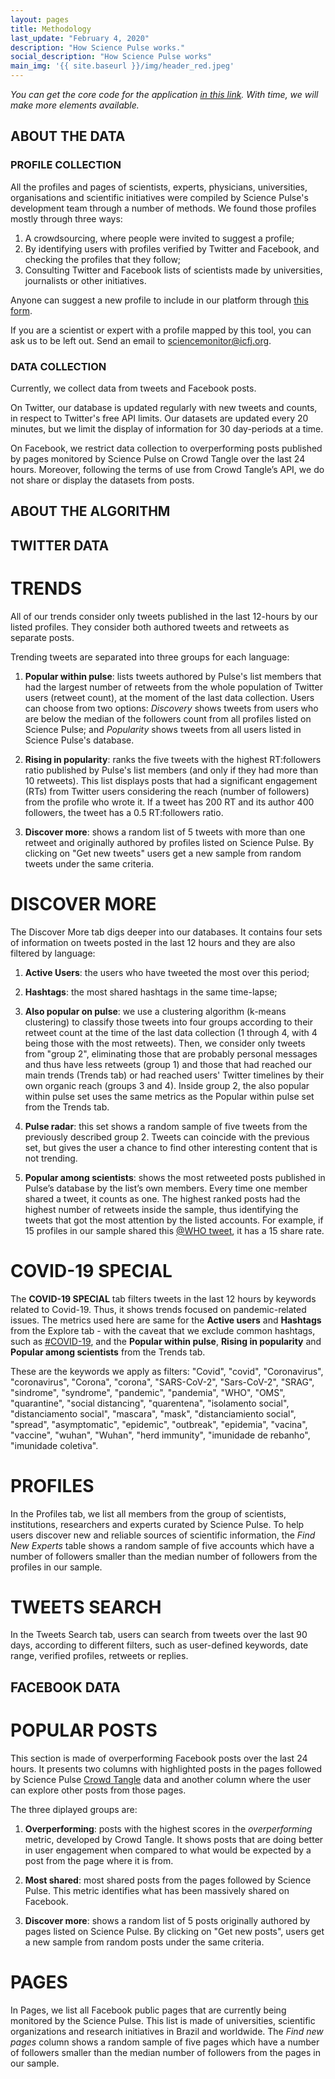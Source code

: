 ```yaml
---
layout: pages
title: Methodology
last_update: "February 4, 2020"
description: "How Science Pulse works."
social_description: "How Science Pulse works"
main_img: '{{ site.baseurl }}/img/header_red.jpeg'
---
```


_You can get the core code for the application [in this link](https://github.com/voltdatalab/science-pulse-public). With time, we will make more elements available._

## ABOUT THE DATA

### PROFILE COLLECTION

All the profiles and pages of scientists, experts, physicians, universities, organisations and scientific initiatives were compiled by Science Pulse's development team through a number of methods. We found those profiles mostly through three ways:

1. A crowdsourcing, where people were invited to suggest a profile;
2. By identifying users with profiles verified by Twitter and Facebook, and checking the profiles that they follow;
3. Consulting Twitter and Facebook lists of scientists made by universities, journalists or other initiatives.

Anyone can suggest a new profile to include in our platform through [this form](https://forms.gle/KHufKHzJxJVdsD7s8).

If you are a scientist or expert with a profile mapped by this tool, you can ask us to be left out. Send an email to [sciencemonitor@icfj.org](mailto:sciencemonitor@icfj.org).

### DATA COLLECTION

Currently, we collect data from tweets and Facebook posts.

On Twitter, our database is updated regularly with new tweets and counts, in respect to Twitter's free API limits. Our datasets are updated every 20 minutes, but we limit the display of information for 30 day-periods at a time. 

On Facebook, we restrict data collection to overperforming posts published by pages monitored by Science Pulse on Crowd Tangle over the last 24 hours. Moreover, following the terms of use from Crowd Tangle’s API, we do not share or display the datasets from posts. 

## ABOUT THE ALGORITHM

## TWITTER DATA

# TRENDS

All of our trends consider only tweets published in the last 12-hours by our listed profiles. They consider both authored tweets and retweets as separate posts.

Trending tweets are separated into three groups for each language:

1. **Popular within pulse**: lists tweets authored by Pulse's list members that had the largest number of retweets from the whole population of Twitter users (retweet count), at the moment of the last data collection. Users can choose from two options: *Discovery* shows tweets from users who are below the median of the followers count from all profiles listed on Science Pulse; and *Popularity* shows tweets from all users listed in Science Pulse's database.

2. **Rising in popularity**: ranks the five tweets with the highest RT:followers ratio published by Pulse's list members (and only if they had more than 10 retweets). This list displays posts that had a significant engagement (RTs) from Twitter users considering the reach (number of followers) from the profile who wrote it. If a tweet has 200 RT and its author 400 followers, the tweet has a 0.5 RT:followers ratio.

3. **Discover more**: shows a random list of 5 tweets with more than one retweet and originally authored by profiles listed on Science Pulse. By clicking on "Get new tweets" users get a new sample from random tweets under the same criteria.

# DISCOVER MORE

The Discover More tab digs deeper into our databases. It contains four sets of information on tweets posted in the last 12 hours and they are also filtered by language:

1. **Active Users**: the users who have tweeted the most over this period;

2. **Hashtags**: the most shared hashtags in the same time-lapse;

3. **Also popular on pulse**: we use a clustering algorithm (k-means clustering) to classify those tweets into four groups according to their retweet count at the time of the last data collection (1 through 4, with 4 being those with the most retweets). Then, we consider only tweets from "group 2", eliminating those that are probably personal messages and thus have less retweets (group 1) and those that had reached our main trends (Trends tab) or had reached users' Twitter timelines by their own organic reach (groups 3 and 4). Inside group 2, the also popular within pulse set uses the same metrics as the Popular within pulse set from the Trends tab.

4. **Pulse radar**: this set shows a random sample of five tweets from the previously described group 2. Tweets can coincide with the previous set, but gives the user a chance to find other interesting content that is not trending.

5. **Popular among scientists**:  shows the most retweeted posts published in Pulse’s database by the list’s own members. Every time one member shared a tweet, it counts as one. The highest ranked posts had the highest number of retweets inside the sample, thus identifying the tweets that got the most attention by the listed accounts. For example, if 15 profiles in our sample shared this [@WHO tweet](https://twitter.com/WHO/status/1275349898209173505), it has a 15 share rate.

# COVID-19 SPECIAL

The **COVID-19 SPECIAL** tab filters tweets in the last 12 hours by keywords related to Covid-19. Thus, it shows trends focused on pandemic-related issues. The metrics used here are same for the **Active users** and **Hashtags** from the Explore tab - with the caveat that we exclude common hashtags, such as [#COVID-19](https://twitter.com/hashtag/covid19), and the **Popular within pulse**, **Rising in popularity** and **Popular among scientists** from the Trends tab.

These are the keywords we apply as filters: "Covid", "covid", "Coronavirus", "coronavirus",
                    "Corona", "corona", "SARS-CoV-2", "Sars-CoV-2",
                    "SRAG", "sindrome", "syndrome", "pandemic",
                    "pandemia", "WHO", "OMS", "quarantine", "social distancing",
                    "quarentena", "isolamento social", "distanciamento social",
                    "mascara", "mask", "distanciamiento social", "spread", "asymptomatic",
                    "epidemic", "outbreak", "epidemia", "vacina", "vaccine", "wuhan", "Wuhan",
                    "herd immunity", "imunidade de rebanho", "imunidade coletiva".

# PROFILES

In the Profiles tab, we list all members from the group of scientists, institutions, researchers and experts curated by Science Pulse. To help users discover new and reliable sources of scientific information, the *Find New Experts* table shows a random sample of five accounts which have a number of followers smaller than the median number of followers from the profiles in our sample.

# TWEETS SEARCH

In the Tweets Search tab, users can search from tweets over the last 90 days, according to different filters, such as user-defined keywords, date range, verified profiles, retweets or replies.

## FACEBOOK DATA

# POPULAR POSTS

This section is made of overperforming Facebook posts over the last 24 hours. It presents two columns with highlighted posts in the pages followed by Science Pulse [Crowd Tangle](https://www.crowdtangle.com/) data and another column where the user can explore other posts from those pages.

The three diplayed groups are:

1. **Overperforming**: posts with the highest scores in the *overperforming* metric, developed by Crowd Tangle. It shows posts that are doing better in user engagement when compared to what would be expected by a post from the page where it is from.

2. **Most shared**: most shared posts from the pages followed by Science Pulse. This metric identifies what has been massively shared on Facebook.

3. **Discover more**: shows a random list of 5 posts originally authored by pages listed on Science Pulse. By clicking on "Get new posts", users get a new sample from random posts under the same criteria.

# PAGES

In Pages, we list all Facebook public pages that are currently being monitored by the Science Pulse. This list is made of universities, scientific organizations and research initiatives in Brazil and worldwide. The *Find new pages* column shows a random sample of five pages which have a number of followers smaller than the median number of followers from the pages in our sample.
